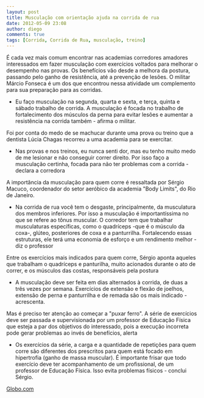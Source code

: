 ```yaml
---
layout: post
title: Musculação com orientação ajuda na corrida de rua
date: 2012-05-09 23:08
author: diego
comments: true
tags: [Corrida, Corrida de Rua, musculação, treino]
---
```

É cada vez mais comum encontrar nas academias corredores amadores interessados em fazer musculação com exercícios voltados para melhorar o desempenho nas provas. Os benefícios vão desde a melhora da postura, passando pelo ganho de resistência, até a prevenção de lesões. O militar Márcio Fonseca é um dos que encontrou nessa atividade um complemento para sua preparação para as corridas.

- Eu faço musculação na segunda, quarta e sexta, e terça, quinta e sábado trabalho de corrida. A musculação é focada no trabalho de fortalecimento dos músculos da perna para evitar lesões e aumentar a resistência na corrida também - afirma o militar.

Foi por conta do medo de se machucar durante uma prova ou treino que a dentista Lúcia Chagas recorreu a uma academia para se exercitar.

- Nas provas e nos treinos, eu nunca senti dor, mas eu tenho muito medo de me lesionar e não conseguir correr direito. Por isso faço a musculação certinha, focada para não ter problemas com a corrida - declara a corredora

A importância da musculação para quem corre é ressaltada por Sérgio Macuco, coordenador do setor aeróbico da academia "Body Limits", do Rio de Janeiro.

- Na corrida de rua você tem o desgaste, principalmente, da musculatura dos membros inferiores. Por isso a musculação é importantíssima no que se refere ao tônus muscular. O corredor tem que trabalhar musculaturas específicas, como o quadríceps -que é o músculo da coxa-, glúteo, posteriores de coxa e a panturrilha. Fortalecendo essas estruturas, ele terá uma economia de esforço e um rendimento melhor - diz o professor

Entre os exercícios mais indicados para quem corre, Sérgio aponta aqueles que trabalham o quadríceps e panturilha, muito acionados durante o ato de correr, e os músculos das costas, responsáveis pela postura

- A musculação deve ser feita em dias alternados à corrida, de duas a três vezes por semana. Exercícios de extensão e flexão de joelhos, extensão de perna e panturrilha e de remada são os mais indicado - acrescenta.

Mas é preciso ter atenção ao começar a "puxar ferro". A série de exercícios deve ser passada e supervisionada por um professor de Educação Física que esteja a par dos objetivos do interessado, pois a execução incorreta pode gerar problemas ao invés de benefícios, alerta

- Os exercícios da série, a carga e a quantidade de repetições para quem corre são diferentes dos prescritos para quem está focado em hipertrofia (ganho de massa muscular). É importante frisar que todo exercício deve ter acompanhamento de um profissional, de um professor de Educação Física. Isso evita problemas físicos - conclui Sérgio.

<a href="http://globoesporte.globo.com/eu-atleta/noticia/2012/05/musculacao-com-orientacao-ajuda-na-corrida-de-rua.html" target="_blank">Globo.com</a>
